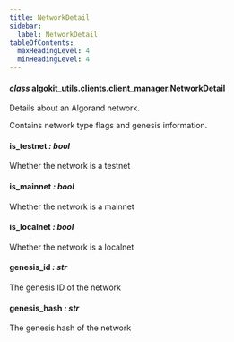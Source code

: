 ```yaml
---
title: NetworkDetail
sidebar:
  label: NetworkDetail
tableOfContents:
  maxHeadingLevel: 4
  minHeadingLevel: 4
---
```


#### _class_ algokit_utils.clients.client_manager.NetworkDetail

Details about an Algorand network.

Contains network type flags and genesis information.

#### is_testnet _: bool_

Whether the network is a testnet

#### is_mainnet _: bool_

Whether the network is a mainnet

#### is_localnet _: bool_

Whether the network is a localnet

#### genesis_id _: str_

The genesis ID of the network

#### genesis_hash _: str_

The genesis hash of the network
